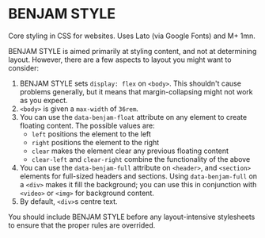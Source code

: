 # BENJAM STYLE #

Core styling in CSS for websites. Uses Lato (via Google Fonts) and M+ 1mn.

BENJAM STYLE is aimed primarily at styling content, and not at determining layout. However, there are a few aspects to layout you might want to consider:

1. BENJAM STYLE sets `display: flex` on `<body>`. This shouldn't cause problems generally, but it means that margin-collapsing might not work as you expect.
2. `<body>` is given a `max-width` of `36rem`.
3. You can use the `data-benjam-float` attribute on any element to create floating content. The possible values are:
    * `left` positions the element to the left
    * `right` positions the element to the right
    * `clear` makes the element clear any previous floating content
    * `clear-left` and `clear-right` combine the functionality of the above
4. You can use the `data-benjam-full` attribute on `<header>`, and `<section>` elements for full-sized headers and sections. Using `data-benjam-full` on a `<div>` makes it fill the background; you can use this in conjunction with `<video>` or `<img>` for background content.
5. By default, `<div>`s centre text.

You should include BENJAM STYLE before any layout-intensive stylesheets to ensure that the proper rules are overrided.
